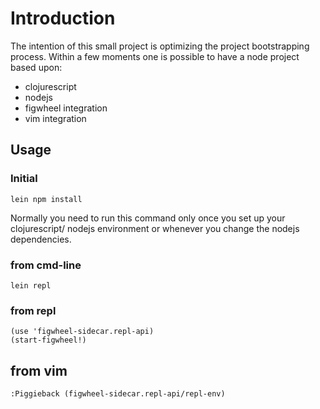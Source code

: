 Introduction
======
The intention of this small project is optimizing the project bootstrapping process. Within a few moments one is possible to have a node project based upon:

* clojurescript
* nodejs
* figwheel integration
* vim integration

Usage
------

### Initial
```
lein npm install
```
Normally you need to run this command only once you set up your clojurescript/ nodejs environment or whenever you change the nodejs dependencies.

### from cmd-line
```
lein repl
```

### from repl
```
(use 'figwheel-sidecar.repl-api)
(start-figwheel!)
```

from vim
-----
```
:Piggieback (figwheel-sidecar.repl-api/repl-env)
```
